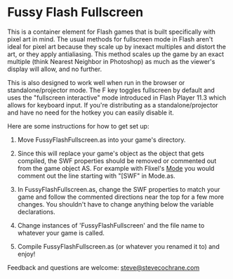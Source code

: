 Fussy Flash Fullscreen
======================

This is a container element for Flash games that is built specifically with pixel art in mind. The usual methods for fullscreen mode in Flash aren't ideal for pixel art because they scale up by inexact multiples and distort the art, or they apply antialiasing. This method scales up the game by an exact multiple (think Nearest Neighbor in Photoshop) as much as the viewer's display will allow, and no further. 

This is also designed to work well when run in the browser or standalone/projector mode. The F key toggles fullscreen by default and uses the "fullscreen interactive" mode introduced in Flash Player 11.3 which allows for keyboard input. If you're distributing as a standalone/projector and have no need for the hotkey you can easily disable it.

Here are some instructions for how to get set up:

1. Move FussyFlashFullscreen.as into your game's directory.

2. Since this will replace your game's object as the object that gets compiled, the SWF properties should be removed or commented out from the game object AS. For example with Flixel's [Mode](https://github.com/AdamAtomic/Mode) you would comment out the line starting with "[SWF" in Mode.as.

3. In FussyFlashFullscreen.as, change the SWF properties to match your game and follow the commented directions near the top for a few more changes. You shouldn't have to change anything below the variable declarations.

4. Change instances of 'FussyFlashFullscreen' and the file name to whatever your game is called.

5. Compile FussyFlashFullscreen.as (or whatever you renamed it to) and enjoy!

Feedback and questions are welcome: steve@stevecochrane.com